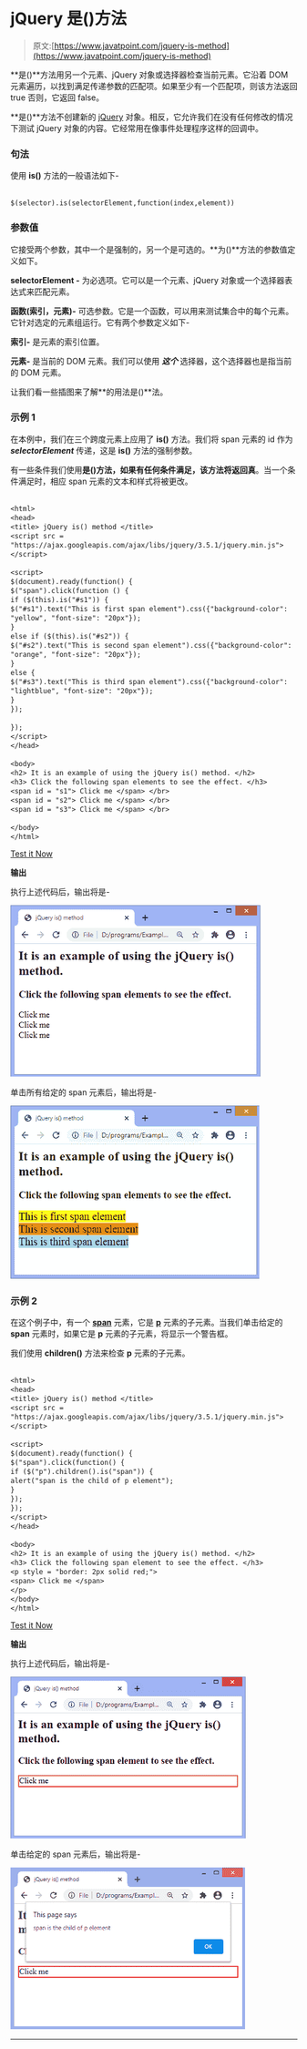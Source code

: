 # jQuery 是()方法

> 原文:[https://www.javatpoint.com/jquery-is-method](https://www.javatpoint.com/jquery-is-method)

**是()**方法用另一个元素、jQuery 对象或选择器检查当前元素。它沿着 DOM 元素遍历，以找到满足传递参数的匹配项。如果至少有一个匹配项，则该方法返回 true 否则，它返回 false。

**是()**方法不创建新的 [jQuery](https://www.javatpoint.com/jquery-tutorial) 对象。相反，它允许我们在没有任何修改的情况下测试 jQuery 对象的内容。它经常用在像事件处理程序这样的回调中。

### 句法

使用 **is()** 方法的一般语法如下-

```

$(selector).is(selectorElement,function(index,element))

```

### 参数值

它接受两个参数，其中一个是强制的，另一个是可选的。**为()**方法的参数值定义如下。

**selectorElement -** 为必选项。它可以是一个元素、jQuery 对象或一个选择器表达式来匹配元素。

**函数(索引，元素)-** 可选参数。它是一个函数，可以用来测试集合中的每个元素。它针对选定的元素组运行。它有两个参数定义如下-

**索引-** 是元素的索引位置。

**元素-** 是当前的 DOM 元素。我们可以使用 ***这个*** 选择器，这个选择器也是指当前的 DOM 元素。

让我们看一些插图来了解**的用法是()**法。

### 示例 1

在本例中，我们在三个跨度元素上应用了 **is()** 方法。我们将 span 元素的 id 作为 ***selectorElement*** 传递，这是 **is()** 方法的强制参数。

有一些条件我们使用**是()**方法，如果有任何条件满足，该方法将返回**真**。当一个条件满足时，相应 span 元素的文本和样式将被更改。

```

<html>
<head>
<title> jQuery is() method </title>
<script src = "https://ajax.googleapis.com/ajax/libs/jquery/3.5.1/jquery.min.js"> </script>

<script>
$(document).ready(function() {
$("span").click(function () {
if ($(this).is("#s1")) {
$("#s1").text("This is first span element").css({"background-color": "yellow", "font-size": "20px"});
}
else if ($(this).is("#s2")) {
$("#s2").text("This is second span element").css({"background-color": "orange", "font-size": "20px"});
}
else {
$("#s3").text("This is third span element").css({"background-color": "lightblue", "font-size": "20px"});
}
});

});
</script>
</head>

<body>
<h2> It is an example of using the jQuery is() method. </h2>
<h3> Click the following span elements to see the effect. </h3>
<span id = "s1"> Click me </span> </br>
<span id = "s2"> Click me </span> </br>
<span id = "s3"> Click me </span> </br>

</body>
</html>

```

[Test it Now](https://www.javatpoint.com/oprweb/test.jsp?filename=jquery-is-method1)

**输出**

执行上述代码后，输出将是-

![jQuery is() method](img/73f4804838b3a99b9e91f2152350f4de.png)

单击所有给定的 span 元素后，输出将是-

![jQuery is() method](img/a9847060c3985b25f12c3c3a37cc5e8b.png)

### 示例 2

在这个例子中，有一个 [**span**](https://www.javatpoint.com/html-span-tag) 元素，它是 [**p**](https://www.javatpoint.com/html-paragraph) 元素的子元素。当我们单击给定的 **span** 元素时，如果它是 **p** 元素的子元素，将显示一个警告框。

我们使用 **children()** 方法来检查 **p** 元素的子元素。

```

<html>
<head>
<title> jQuery is() method </title>
<script src = "https://ajax.googleapis.com/ajax/libs/jquery/3.5.1/jquery.min.js"> </script>

<script>
$(document).ready(function() {
$("span").click(function() {
if ($("p").children().is("span")) {
alert("span is the child of p element");
}
});
});
</script>
</head>

<body>
<h2> It is an example of using the jQuery is() method. </h2>
<h3> Click the following span element to see the effect. </h3>
<p style = "border: 2px solid red;">
<span> Click me </span>
</p>
</body>
</html>

```

[Test it Now](https://www.javatpoint.com/oprweb/test.jsp?filename=jquery-is-method2)

**输出**

执行上述代码后，输出将是-

![jQuery is() method](img/67ffa94e23aa8a2e003796dc88028b09.png)

单击给定的 span 元素后，输出将是-

![jQuery is() method](img/86d6f8c9040436a699e031c1f5d063b7.png)

* * *